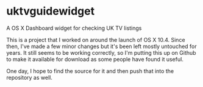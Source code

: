 # uktvguidewidget
A OS X Dashboard widget for checking UK TV listings

This is a project that I worked on around the launch of OS X 10.4. Since then, I've made a few minor changes but it's been left mostly untouched for years. It still seems to be working correctly, so I'm putting this up on Github to make it available for download as some people have found it useful.

One day, I hope to find the source for it and then push that into the repository as well.
